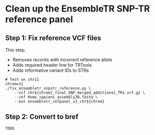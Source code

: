 # Clean up the EnsembleTR SNP-TR reference panel

## Step 1: Fix reference VCF files

This step:
* Removes records with incorrect reference allele
* Adds required header line for TRTools
* Adds informative variant IDs to STRs

```
# Test on chr11
chrom=11
./fix_ensembletr_snpstr_reference.py \
	--vcf chr${chrom}_final_SNP_merged_additional_TRs.vcf.gz \
	--ref Homo_sapiens_assembly38.fasta \
	--out ensembletr_refpanel_v3_chr${chrom}
```

## Step 2: Convert to bref

```
TODO
```